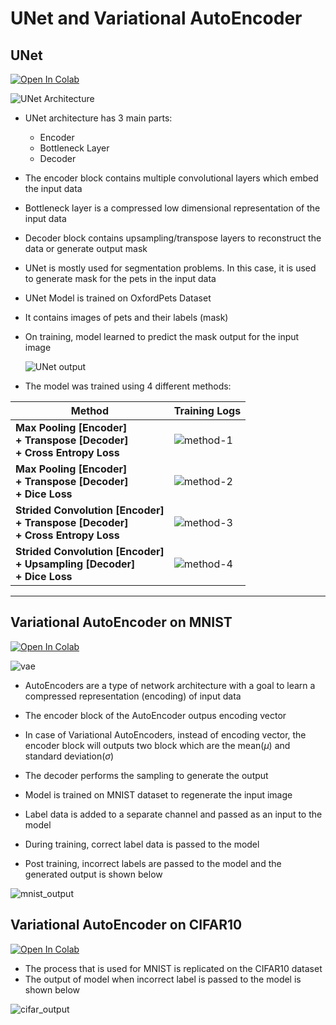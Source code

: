 # UNet and Variational AutoEncoder



## UNet

<a target="_blank" href="https://colab.research.google.com/github/Shilpaj1994/ERA/blob/master/Session18/UNet.ipynb">
  <img src="https://colab.research.google.com/assets/colab-badge.svg" alt="Open In Colab"/>
</a>



![UNet Architecture](./assets/unet.gif)



- UNet architecture has 3 main parts:

  - Encoder
  - Bottleneck Layer
  - Decoder

- The encoder block contains multiple convolutional layers which embed the input data

- Bottleneck layer is a compressed low dimensional representation of the input data

- Decoder block contains upsampling/transpose layers to reconstruct the data or generate output mask

- UNet is mostly used for segmentation problems. In this case, it is used to generate mask for the pets in the input data

- UNet Model is trained on OxfordPets Dataset

- It contains images of pets and their labels (mask)

- On training, model learned to predict the mask output for the input image

  ![UNet output](./assets/unet_output.png)



- The model was trained using 4 different methods:

| Method                                                       | Training Logs               |
| ------------------------------------------------------------ | --------------------------- |
| **Max Pooling [Encoder] <br />+ Transpose [Decoder]<br />+ Cross Entropy Loss** | ![method-1](./assets/1.png) |
| **Max Pooling [Encoder] <br />+ Transpose [Decoder]<br />+ Dice Loss** | ![method-2](./assets/2.png) |
| **Strided Convolution [Encoder]<br />+ Transpose [Decoder]<br />+ Cross Entropy Loss** | ![method-3](./assets/3.png) |
| **Strided Convolution [Encoder] <br />+ Upsampling [Decoder] <br />+ Dice Loss** | ![method-4](./assets/4.png) |



---



## Variational AutoEncoder on MNIST

<a target="_blank" href="https://colab.research.google.com/github/Shilpaj1994/ERA/blob/master/Session18/VAE_MNIST.ipynb">
  <img src="https://colab.research.google.com/assets/colab-badge.svg" alt="Open In Colab"/>
</a>

![vae](./assets/vae.png)

- AutoEncoders are a type of network architecture with a goal to learn a compressed representation (encoding) of input data
- The encoder block of the AutoEncoder outpus encoding vector
- In case of Variational AutoEncoders, instead of encoding vector, the encoder block will outputs two block which are the mean($\mu$) and standard deviation($\sigma$)
- The decoder performs the sampling to generate the output 

- Model is trained on MNIST dataset to regenerate the input image
- Label data is added to a separate channel and passed as an input to the model
- During training, correct label data is passed to the model
- Post training, incorrect labels are passed to the model and the generated output is shown below

![mnist_output](./assets/mnist_output.png)





## Variational AutoEncoder on CIFAR10

<a target="_blank" href="https://colab.research.google.com/github/Shilpaj1994/ERA/blob/master/Session18/VAE_CIFAR.ipynb">
  <img src="https://colab.research.google.com/assets/colab-badge.svg" alt="Open In Colab"/>
</a>

- The process that is used for MNIST is replicated on the CIFAR10 dataset
- The output of model when incorrect label is passed to the model is shown below

![cifar_output](./assets/cifar_output.png)
